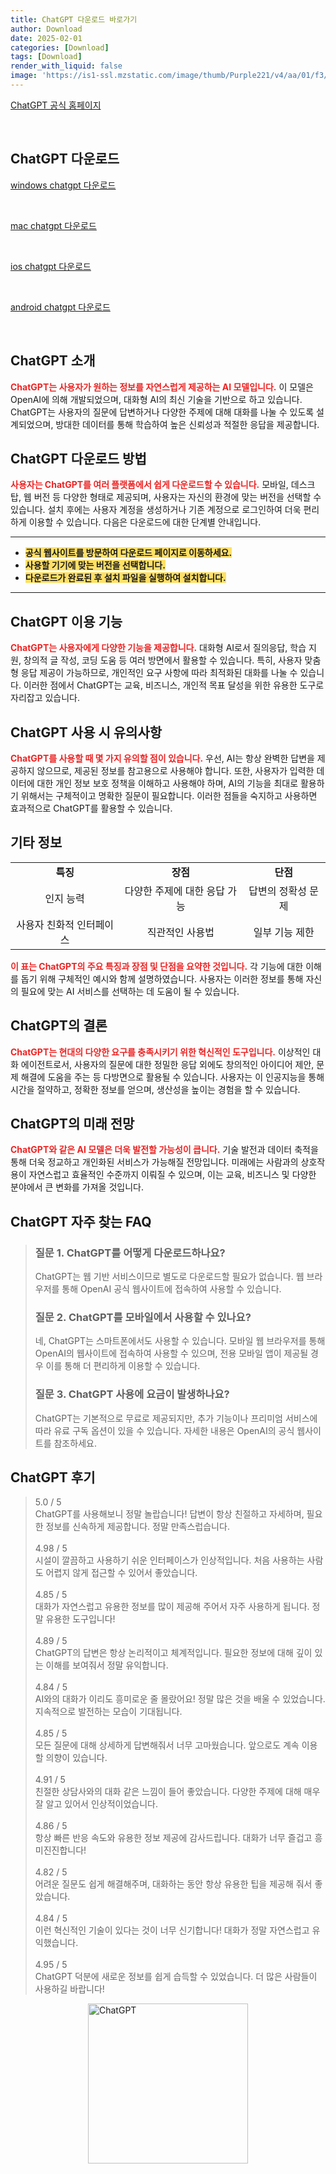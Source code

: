```yaml
---
title: ChatGPT 다운로드 바로가기
author: Download
date: 2025-02-01
categories: [Download]
tags: [Download]
render_with_liquid: false
image: 'https://is1-ssl.mzstatic.com/image/thumb/Purple221/v4/aa/01/f3/aa01f346-3875-edc7-f70f-d39aa36189ea/AppIcon-0-0-1x_U007emarketing-0-8-0-85-220.png/350x350.png'
---
```

<p><a class='click-button' title='ChatGPT' href='https://openai.com/' rel='nofollow'>ChatGPT 공식 홈페이지</a></p><br>
<h2 id='ChatGPT_다운로드'>ChatGPT 다운로드</h2>
<p><a class="click-button windows" title="chatgpt 다운로드" href="https://apps.microsoft.com/detail/9nt1r1c2hh7j" rel="nofollow">windows chatgpt 다운로드</a></p><br>
<p><a class="click-button mac" title="chatgpt 다운로드" href="https://persistent.oaistatic.com/sidekick/public/ChatGPT.dmg" rel="nofollow">mac chatgpt 다운로드</a></p><br>
<p><a class="click-button ios" title="chatgpt 다운로드" href="https://apps.apple.com/us/app/chatgpt/id6448311069" rel="nofollow">ios chatgpt 다운로드</a></p><br>
<p><a class="click-button android" title="chatgpt 다운로드" href="https://play.google.com/store/apps/details?id=com.openai.chatgpt" rel="nofollow">android chatgpt 다운로드</a></p><br>


<h2 id='ChatGPT_소개'>ChatGPT 소개</h2>

<p><b><span style="color: #ee2323;">ChatGPT는 사용자가 원하는 정보를 자연스럽게 제공하는 AI 모델입니다.</span></b> 이 모델은 OpenAI에 의해 개발되었으며, 대화형 AI의 최신 기술을 기반으로 하고 있습니다. ChatGPT는 사용자의 질문에 답변하거나 다양한 주제에 대해 대화를 나눌 수 있도록 설계되었으며, 방대한 데이터를 통해 학습하여 높은 신뢰성과 적절한 응답을 제공합니다.</p>

<h2 id='다운로드_방법'>ChatGPT 다운로드 방법</h2>

<p><b><span style="color: #ee2323;">사용자는 ChatGPT를 여러 플랫폼에서 쉽게 다운로드할 수 있습니다.</span></b> 모바일, 데스크탑, 웹 버전 등 다양한 형태로 제공되며, 사용자는 자신의 환경에 맞는 버전을 선택할 수 있습니다. 설치 후에는 사용자 계정을 생성하거나 기존 계정으로 로그인하여 더욱 편리하게 이용할 수 있습니다. 다음은 다운로드에 대한 단계별 안내입니다.</p>

<hr />

<ul>
    <li><b><span style="background-color: #ffe066;">공식 웹사이트를 방문하여 다운로드 페이지로 이동하세요.</span></b></li>
    <li><b><span style="background-color: #ffe066;">사용할 기기에 맞는 버전을 선택합니다.</span></b></li>
    <li><b><span style="background-color: #ffe066;">다운로드가 완료된 후 설치 파일을 실행하여 설치합니다.</span></b></li>
</ul>

<hr />

<h2 id='이용_기능'>ChatGPT 이용 기능</h2>

<p><b><span style="color: #ee2323;">ChatGPT는 사용자에게 다양한 기능을 제공합니다.</span></b> 대화형 AI로서 질의응답, 학습 지원, 창의적 글 작성, 코딩 도움 등 여러 방면에서 활용할 수 있습니다. 특히, 사용자 맞춤형 응답 제공이 가능하므로, 개인적인 요구 사항에 따라 최적화된 대화를 나눌 수 있습니다. 이러한 점에서 ChatGPT는 교육, 비즈니스, 개인적 목표 달성을 위한 유용한 도구로 자리잡고 있습니다.</p>

<h2 id='유의사항'>ChatGPT 사용 시 유의사항</h2>

<p><b><span style="color: #ee2323;">ChatGPT를 사용할 때 몇 가지 유의할 점이 있습니다.</span></b> 우선, AI는 항상 완벽한 답변을 제공하지 않으므로, 제공된 정보를 참고용으로 사용해야 합니다. 또한, 사용자가 입력한 데이터에 대한 개인 정보 보호 정책을 이해하고 사용해야 하며, AI의 기능을 최대로 활용하기 위해서는 구체적이고 명확한 질문이 필요합니다. 이러한 점들을 숙지하고 사용하면 효과적으로 ChatGPT를 활용할 수 있습니다.</p>

<h2 id='기타_정보'>기타 정보</h2>

<table>
    <tr>
        <td style="text-align: center; height: 17px;"><b>특징</b></td>
        <td style="text-align: center; height: 17px;"><b>장점</b></td>
        <td style="text-align: center; height: 17px;"><b>단점</b></td>
    </tr>
    <tr>
        <td style="text-align: center; height: 17px;">인지 능력</td>
        <td style="text-align: center; height: 17px;">다양한 주제에 대한 응답 가능</td>
        <td style="text-align: center; height: 17px;">답변의 정확성 문제</td>
    </tr>
    <tr>
        <td style="text-align: center; height: 17px;">사용자 친화적 인터페이스</td>
        <td style="text-align: center; height: 17px;">직관적인 사용법</td>
        <td style="text-align: center; height: 17px;">일부 기능 제한</td>
    </tr>
</table>

<p><b><span style="color: #ee2323;">이 표는 ChatGPT의 주요 특징과 장점 및 단점을 요약한 것입니다.</span></b> 각 기능에 대한 이해를 돕기 위해 구체적인 예시와 함께 설명하였습니다. 사용자는 이러한 정보를 통해 자신의 필요에 맞는 AI 서비스를 선택하는 데 도움이 될 수 있습니다.</p>

<h2 id='결론'>ChatGPT의 결론</h2>

<p><b><span style="color: #ee2323;">ChatGPT는 현대의 다양한 요구를 충족시키기 위한 혁신적인 도구입니다.</span></b> 이상적인 대화 에이전트로서, 사용자의 질문에 대한 정밀한 응답 외에도 창의적인 아이디어 제안, 문제 해결에 도움을 주는 등 다방면으로 활용될 수 있습니다. 사용자는 이 인공지능을 통해 시간을 절약하고, 정확한 정보를 얻으며, 생산성을 높이는 경험을 할 수 있습니다.</p>

<h2 id='미래_전망'>ChatGPT의 미래 전망</h2>

<p><b><span style="color: #ee2323;">ChatGPT와 같은 AI 모델은 더욱 발전할 가능성이 큽니다.</span></b> 기술 발전과 데이터 축적을 통해 더욱 정교하고 개인화된 서비스가 가능해질 전망입니다. 미래에는 사람과의 상호작용이 자연스럽고 효율적인 수준까지 이뤄질 수 있으며, 이는 교육, 비즈니스 및 다양한 분야에서 큰 변화를 가져올 것입니다.</p>


<h2 id='ChatGPT_자주_찾는_FAQ'>ChatGPT 자주 찾는 FAQ</h2>
<div itemscope="" itemtype="https://schema.org/FAQPage"> <blockquote> <div itemscope="" itemprop="mainEntity" itemtype="https://schema.org/Question"> <h3 itemprop="name">질문 1. ChatGPT를 어떻게 다운로드하나요?</h3> <div itemscope="" itemprop="acceptedAnswer" itemtype="https://schema.org/Answer"> <span itemprop="text"> <p>ChatGPT는 웹 기반 서비스이므로 별도로 다운로드할 필요가 없습니다. 웹 브라우저를 통해 OpenAI 공식 웹사이트에 접속하여 사용할 수 있습니다.</p> </span> </div> </div> <div itemscope="" itemprop="mainEntity" itemtype="https://schema.org/Question"> <h3 itemprop="name">질문 2. ChatGPT를 모바일에서 사용할 수 있나요?</h3> <div itemscope="" itemprop="acceptedAnswer" itemtype="https://schema.org/Answer"> <span itemprop="text"> <p>네, ChatGPT는 스마트폰에서도 사용할 수 있습니다. 모바일 웹 브라우저를 통해 OpenAI의 웹사이트에 접속하여 사용할 수 있으며, 전용 모바일 앱이 제공될 경우 이를 통해 더 편리하게 이용할 수 있습니다.</p> </span> </div> </div> <div itemscope="" itemprop="mainEntity" itemtype="https://schema.org/Question"> <h3 itemprop="name">질문 3. ChatGPT 사용에 요금이 발생하나요?</h3> <div itemscope="" itemprop="acceptedAnswer" itemtype="https://schema.org/Answer"> <span itemprop="text"> <p>ChatGPT는 기본적으로 무료로 제공되지만, 추가 기능이나 프리미엄 서비스에 따라 유료 구독 옵션이 있을 수 있습니다. 자세한 내용은 OpenAI의 공식 웹사이트를 참조하세요.</p> </span> </div> </div> </blockquote> </div>
<h2 id='ChatGPT_후기'>ChatGPT 후기</h2>
<div itemscope itemtype="https://schema.org/Product">
  <blockquote>
  <div itemprop="review" itemscope itemtype="https://schema.org/Review">
      <div itemprop="reviewRating" itemscope itemtype="https://schema.org/Rating"> <span itemprop="ratingValue">5.0</span> / <span itemprop="bestRating">5</span> </div>
      <span itemprop="reviewBody">ChatGPT를 사용해보니 정말 놀랍습니다! 답변이 항상 친절하고 자세하며, 필요한 정보를 신속하게 제공합니다. 정말 만족스럽습니다.</span>
  </div>
  <br>
  <div itemprop="review" itemscope itemtype="https://schema.org/Review">
      <div itemprop="reviewRating" itemscope itemtype="https://schema.org/Rating"> <span itemprop="ratingValue">4.98</span> / <span itemprop="bestRating">5</span> </div>
      <span itemprop="reviewBody">시설이 깔끔하고 사용하기 쉬운 인터페이스가 인상적입니다. 처음 사용하는 사람도 어렵지 않게 접근할 수 있어서 좋았습니다.</span>
  </div>
  <br>
  <div itemprop="review" itemscope itemtype="https://schema.org/Review">
      <div itemprop="reviewRating" itemscope itemtype="https://schema.org/Rating"> <span itemprop="ratingValue">4.85</span> / <span itemprop="bestRating">5</span> </div>
      <span itemprop="reviewBody">대화가 자연스럽고 유용한 정보를 많이 제공해 주어서 자주 사용하게 됩니다. 정말 유용한 도구입니다!</span>
  </div>
  <br>
  <div itemprop="review" itemscope itemtype="https://schema.org/Review">
      <div itemprop="reviewRating" itemscope itemtype="https://schema.org/Rating"> <span itemprop="ratingValue">4.89</span> / <span itemprop="bestRating">5</span> </div>
      <span itemprop="reviewBody">ChatGPT의 답변은 항상 논리적이고 체계적입니다. 필요한 정보에 대해 깊이 있는 이해를 보여줘서 정말 유익합니다.</span>
  </div>
  <br>
  <div itemprop="review" itemscope itemtype="https://schema.org/Review">
      <div itemprop="reviewRating" itemscope itemtype="https://schema.org/Rating"> <span itemprop="ratingValue">4.84</span> / <span itemprop="bestRating">5</span> </div>
      <span itemprop="reviewBody">AI와의 대화가 이리도 흥미로운 줄 몰랐어요! 정말 많은 것을 배울 수 있었습니다. 지속적으로 발전하는 모습이 기대됩니다.</span>
  </div>
  <br>
  <div itemprop="review" itemscope itemtype="https://schema.org/Review">
      <div itemprop="reviewRating" itemscope itemtype="https://schema.org/Rating"> <span itemprop="ratingValue">4.85</span> / <span itemprop="bestRating">5</span> </div>
      <span itemprop="reviewBody">모든 질문에 대해 상세하게 답변해줘서 너무 고마웠습니다. 앞으로도 계속 이용할 의향이 있습니다.</span>
  </div>
  <br>
  <div itemprop="review" itemscope itemtype="https://schema.org/Review">
      <div itemprop="reviewRating" itemscope itemtype="https://schema.org/Rating"> <span itemprop="ratingValue">4.91</span> / <span itemprop="bestRating">5</span> </div>
      <span itemprop="reviewBody">친절한 상담사와의 대화 같은 느낌이 들어 좋았습니다. 다양한 주제에 대해 매우 잘 알고 있어서 인상적이었습니다.</span>
  </div>
  <br>
  <div itemprop="review" itemscope itemtype="https://schema.org/Review">
      <div itemprop="reviewRating" itemscope itemtype="https://schema.org/Rating"> <span itemprop="ratingValue">4.86</span> / <span itemprop="bestRating">5</span> </div>
      <span itemprop="reviewBody">항상 빠른 반응 속도와 유용한 정보 제공에 감사드립니다. 대화가 너무 즐겁고 흥미진진합니다!</span>
  </div>
  <br>
  <div itemprop="review" itemscope itemtype="https://schema.org/Review">
      <div itemprop="reviewRating" itemscope itemtype="https://schema.org/Rating"> <span itemprop="ratingValue">4.82</span> / <span itemprop="bestRating">5</span> </div>
      <span itemprop="reviewBody">어려운 질문도 쉽게 해결해주며, 대화하는 동안 항상 유용한 팁을 제공해 줘서 좋았습니다.</span>
  </div>
  <br>
  <div itemprop="review" itemscope itemtype="https://schema.org/Review">
      <div itemprop="reviewRating" itemscope itemtype="https://schema.org/Rating"> <span itemprop="ratingValue">4.84</span> / <span itemprop="bestRating">5</span> </div>
      <span itemprop="reviewBody">이런 혁신적인 기술이 있다는 것이 너무 신기합니다! 대화가 정말 자연스럽고 유익했습니다.</span>
  </div>
  <br>
  <div itemprop="review" itemscope itemtype="https://schema.org/Review">
      <div itemprop="reviewRating" itemscope itemtype="https://schema.org/Rating"> <span itemprop="ratingValue">4.95</span> / <span itemprop="bestRating">5</span> </div>
      <span itemprop="reviewBody">ChatGPT 덕분에 새로운 정보를 쉽게 습득할 수 있었습니다. 더 많은 사람들이 사용하길 바랍니다!</span>
  </div>
  </blockquote>
</div>
<figure class="image" style="display: flex; justify-content: center; align-items: center; margin: 0;"><img src="https://is1-ssl.mzstatic.com/image/thumb/Purple221/v4/aa/01/f3/aa01f346-3875-edc7-f70f-d39aa36189ea/AppIcon-0-0-1x_U007emarketing-0-8-0-85-220.png/350x350.png" alt="ChatGPT" width="256" height="256" style="max-width: 100%; height: auto;"></figure>